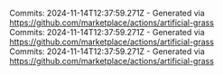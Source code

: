 Commits: 2024-11-14T12:37:59.271Z - Generated via https://github.com/marketplace/actions/artificial-grass
<br>
Commits: 2024-11-14T12:37:59.271Z - Generated via https://github.com/marketplace/actions/artificial-grass
<br>
Commits: 2024-11-14T12:37:59.271Z - Generated via https://github.com/marketplace/actions/artificial-grass
<br>
